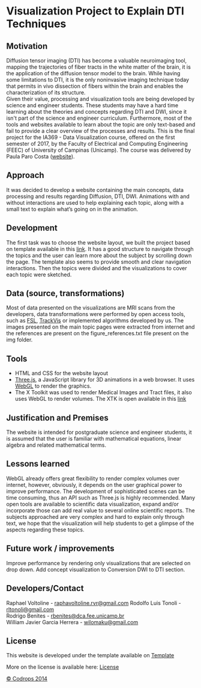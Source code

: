 # Visualization Project to Explain DTI Techniques

## Motivation

Diffusion tensor imaging (DTI) has become a valuable neuroimaging tool, mapping the trajectories of fiber tracts in the white matter of the brain, it is the application of the diffusion tensor model to the brain. While having some limitations to DTI, it is the only noninvasive imaging technique today that permits in vivo dissection of fibers within the brain and enables the characterization of its structure.  
Given their value, processing and visualization tools are being developed by science and engineer students. These students may have a hard time learning about the theories and concepts regarding DTI and DWI, since it isn't part of the science and engineer curriculum. Furthermore, most of the tools and websites available to learn about the topic are only text-based and fail to provide a clear overview of the processes and results.
This is the final project for the IA369 - Data Visualization course, offered on the first semester of 2017, by the Faculty of Electrical and Computing Engineering (FEEC) of University of Campinas (Unicamp). The course was delivered by Paula Paro Costa ([website](http://www.dca.fee.unicamp.br/~paula/)).

## Approach

It was decided to develop a website containing the main concepts, data processing and results regarding Diffusion, DTI, DWI. Animations with and without interactions are used to help explaining each topic, along with a small text to explain what’s going on in the animation.

## Development

The first task was to choose the website layout, we built the project based on template available in this [link](https://tympanus.net/Development/DraggableDualViewSlideshow/). It has a good structure to navigate through the topics and the user can learn more about the subject by scrolling down the page. The template also seems to provide smooth and clear navigation interactions. Then the topics were divided and the visualizations to cover each topic were sketched.

## Data (source, transformations)

Most of data presented on the visualizations are MRI scans from the developers, data transformations were performed by open access tools, such as [FSL](https://fsl.fmrib.ox.ac.uk/fsl/fslwiki/), [TrackVis](http://www.trackvis.org/) or implemented algorithms developed by us.
The images presented on the main topic pages were extracted from internet and the references are present on the figure_references.txt file present on the img folder.  

## Tools

* HTML and CSS for the website layout
* [Three.js](https://threejs.org/), a JavaScript library for 3D animations in a web browser. It uses [WebGL](https://www.khronos.org/webgl/) to render the graphics.
* The X Toolkit was used to render Medical Images and Tract files, it also uses WebGL to render volumes. The XTK is open available in this [link](https://github.com/xtk/X)

## Justification and Premises

The website is intended for postgraduate science and engineer students, it is assumed that the user is familiar with mathematical equations, linear algebra and related mathematical terms.

## Lessons learned

WebGL already offers great flexibility to render complex volumes over internet, however, obviously, it depends on the user graphical power to improve performance. The development of sophisticated scenes can be time consuming, thus an API such as Three.js is highly recommended.
Many open tools are available to scientific data visualization, expand and/or incorporate those can add real value to several online scientific reports. The subjects approached are very complex and hard to explain only through text, we hope that the visualization will help students to get a glimpse of the aspects regarding these topics.

## Future work / improvements

Improve performance by rendering only visualizations that are selected on drop down.
Add concept visualization to Conversion DWI to DTI section.

## Developers/Contact

Raphael Voltoline - raphavoltoline.rvr@gmail.com 
Rodolfo Luis Tonoli - rltonoli@gmail.com  
Rodrigo Benites - rbenites@dca.fee.unicamp.br  
William Javier Garcia Herrera - wilomaku@gmail.com  

## License

This website is developed under the template available on
[Template](http://tympanus.net/Development/DraggableDualViewSlideshow/)

More on the license is available here:
[License](http://tympanus.net/codrops/licensing/)

[© Codrops 2014](http://www.codrops.com)
